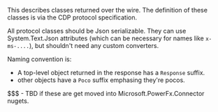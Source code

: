 This describes classes returned over the wire. 
The definition of these classes is via the CDP protocol specification.

All protocol classes should be Json serializable. They can use System.Text.Json attributes (which can be necessary for names like `x-ms-....`), but shouldn't need any custom converters. 

Naming convention is:

- A top-level object returned in the response has a `Response` suffix. 
- other objects have a `Poco` suffix emphasing they're pocos. 

$$$ - TBD if these are get moved into Microsoft.PowerFx.Connector nugets. 


